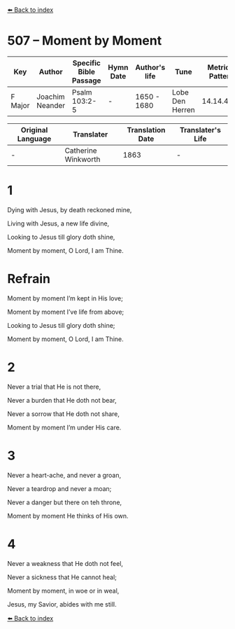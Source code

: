 [⬅️ Back to index](../README.md)

# 507 – Moment by Moment

Key | Author   | Specific Bible Passage     |Hymn Date |Author's life |Tune |Metrical Pattern   |Composer/Source                                                                                        
-- | --------- | ---------------------------|----------|--------------|-----|-------------------|-------------   
F Major  | Joachim Neander      | Psalm 103:2-5 | -  | 1650 - 1680 | Lobe Den Herren | 14.14.4.7.8 | Chorale Book for England, 1863 

Original Language | Translater | Translation Date   | Translater's Life     
----------------- | --------- | --------------------|-------------   
\-  | Catherine Winkworth      | 1863 | -  | 1827 - 1878 



# 1

Dying with Jesus, by death reckoned mine,

Living with Jesus, a new life divine,

Looking to Jesus till glory doth shine,

Moment by moment, O Lord, I am Thine.



# Refrain

Moment by moment I’m kept in His love;

Moment by moment I’ve life from above;

Looking to Jesus till glory doth shine;

Moment by moment, O Lord, I am Thine.



# 2

Never a trial that He is not there,

Never a burden that He doth not bear,

Never a sorrow that He doth not share,

Moment by moment I’m under His care.



# 3

Never a heart-ache, and never a groan,

Never a teardrop and never a moan;

Never a danger but there on teh throne,

Moment by moment He thinks of His own.



# 4

Never a weakness that He doth not feel,

Never a sickness that He cannot heal;

Moment by moment, in woe or in weal,

Jesus, my Savior, abides with me still.

[⬅️ Back to index](../README.md)
